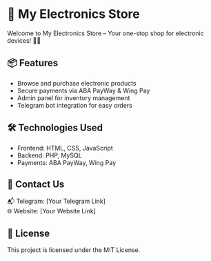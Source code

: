 # 🚀 My Electronics Store

Welcome to My Electronics Store – Your one-stop shop for electronic devices! 🛒🔌

## 📦 Features
- Browse and purchase electronic products
- Secure payments via ABA PayWay & Wing Pay
- Admin panel for inventory management
- Telegram bot integration for easy orders

## 🛠 Technologies Used
- Frontend: HTML, CSS, JavaScript
- Backend: PHP, MySQL
- Payments: ABA PayWay, Wing Pay

## 🔗 Contact Us
📬 Telegram: [Your Telegram Link]  
🌐 Website: [Your Website Link]  

## 📜 License
This project is licensed under the MIT License.
